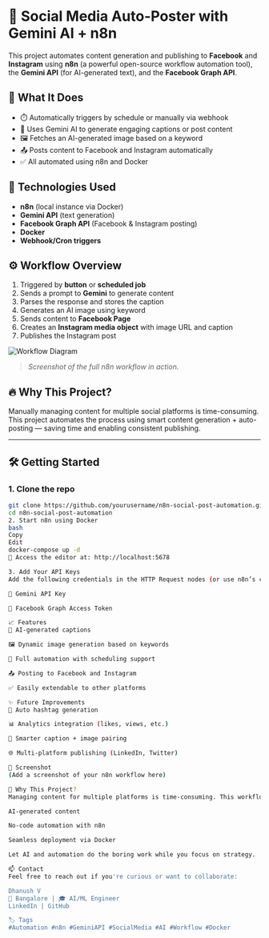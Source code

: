 # 🚀 Social Media Auto-Poster with Gemini AI + n8n

This project automates content generation and publishing to **Facebook** and **Instagram** using **n8n** (a powerful open-source workflow automation tool), the **Gemini API** (for AI-generated text), and the **Facebook Graph API**.

## 📸 What It Does

- ⏱️ Automatically triggers by schedule or manually via webhook
- 🧠 Uses Gemini AI to generate engaging captions or post content
- 🖼️ Fetches an AI-generated image based on a keyword
- 📤 Posts content to Facebook and Instagram automatically
- ✅ All automated using n8n and Docker

## 🔧 Technologies Used

- **n8n** (local instance via Docker)
- **Gemini API** (text generation)
- **Facebook Graph API** (Facebook & Instagram posting)
- **Docker**
- **Webhook/Cron triggers**

## ⚙️ Workflow Overview

1. Triggered by **button** or **scheduled job**
2. Sends a prompt to **Gemini** to generate content
3. Parses the response and stores the caption
4. Generates an AI image using keyword
5. Sends content to **Facebook Page**
6. Creates an **Instagram media object** with image URL and caption
7. Publishes the Instagram post

![Workflow Diagram](./screenshots/automation-workflow.png)

> *Screenshot of the full n8n workflow in action.*

## 🔥 Why This Project?

Manually managing content for multiple social platforms is time-consuming. This project automates the process using smart content generation + auto-posting — saving time and enabling consistent publishing.

---

## 🛠️ Getting Started

### 1. Clone the repo
```bash
git clone https://github.com/yourusername/n8n-social-post-automation.git
cd n8n-social-post-automation
2. Start n8n using Docker
bash
Copy
Edit
docker-compose up -d
🔗 Access the editor at: http://localhost:5678

3. Add Your API Keys
Add the following credentials in the HTTP Request nodes (or use n8n’s credentials system):

🔑 Gemini API Key

🔑 Facebook Graph Access Token

📈 Features
🤖 AI-generated captions

🖼️ Dynamic image generation based on keywords

🔁 Full automation with scheduling support

📤 Posting to Facebook and Instagram

✅ Easily extendable to other platforms

✨ Future Improvements
🔁 Auto hashtag generation

📊 Analytics integration (likes, views, etc.)

🤖 Smarter caption + image pairing

🌐 Multi-platform publishing (LinkedIn, Twitter)

📸 Screenshot
(Add a screenshot of your n8n workflow here)

🧠 Why This Project?
Managing content for multiple platforms is time-consuming. This workflow solves it using:

AI-generated content

No-code automation with n8n

Seamless deployment via Docker

Let AI and automation do the boring work while you focus on strategy.

📫 Contact
Feel free to reach out if you're curious or want to collaborate:

Dhanush V
📍 Bangalore | 🎓 AI/ML Engineer
LinkedIn | GitHub

🏷️ Tags
#Automation #n8n #GeminiAPI #SocialMedia #AI #Workflow #Docker
